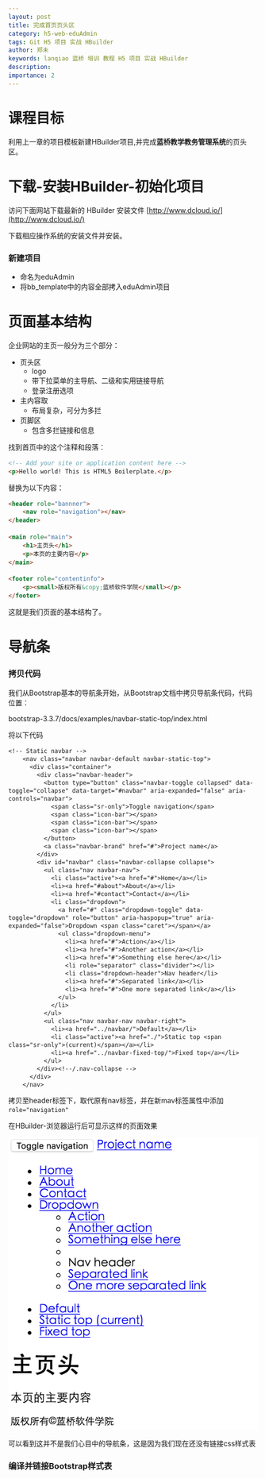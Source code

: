 ```yaml
---
layout: post
title: 完成首页页头区
category: h5-web-eduAdmin
tags: Git H5 项目 实战 HBuilder
author: 郑未
keywords: lanqiao 蓝桥 培训 教程 H5 项目 实战 HBuilder
description:
importance: 2
---
```


# 课程目标

利用上一章的项目模板新建HBuilder项目,并完成**蓝桥教学教务管理系统**的页头区。

# 下载-安装HBuilder-初始化项目
访问下面网站下载最新的 HBuilder 安装文件
[http://www.dcloud.io/](http://www.dcloud.io/)

下载相应操作系统的安装文件并安装。


### 新建项目
- 命名为eduAdmin
- 将bb_template中的内容全部拷入eduAdmin项目

# 页面基本结构
企业网站的主页一般分为三个部分：

- 页头区
  - logo
  - 带下拉菜单的主导航、二级和实用链接导航
  - 登录注册选项
- 主内容取
  - 布局复杂，可分为多拦
- 页脚区
  - 包含多拦链接和信息
  
找到首页中的这个注释和段落：

``` html
<!-- Add your site or application content here -->
<p>Hello world! This is HTML5 Boilerplate.</p>
``` 

替换为以下内容：

``` html
<header role="bannner">
	<nav role="navigation"></nav>
</header>
        
<main role="main">
  	<h1>主页头</h1>
	<p>本页的主要内容</p>
</main>

<footer role="contentinfo">
	<p><small>版权所有&copy;蓝桥软件学院</small></p>
</footer>
```

这就是我们页面的基本结构了。

# 导航条

### 拷贝代码

我们从Bootstrap基本的导航条开始，从Bootstrap文档中拷贝导航条代码，代码位置：

  bootstrap-3.3.7/docs/examples/navbar-static-top/index.html

  将以下代码

```
<!-- Static navbar -->
    <nav class="navbar navbar-default navbar-static-top">
      <div class="container">
        <div class="navbar-header">
          <button type="button" class="navbar-toggle collapsed" data-toggle="collapse" data-target="#navbar" aria-expanded="false" aria-controls="navbar">
            <span class="sr-only">Toggle navigation</span>
            <span class="icon-bar"></span>
            <span class="icon-bar"></span>
            <span class="icon-bar"></span>
          </button>
          <a class="navbar-brand" href="#">Project name</a>
        </div>
        <div id="navbar" class="navbar-collapse collapse">
          <ul class="nav navbar-nav">
            <li class="active"><a href="#">Home</a></li>
            <li><a href="#about">About</a></li>
            <li><a href="#contact">Contact</a></li>
            <li class="dropdown">
              <a href="#" class="dropdown-toggle" data-toggle="dropdown" role="button" aria-haspopup="true" aria-expanded="false">Dropdown <span class="caret"></span></a>
              <ul class="dropdown-menu">
                <li><a href="#">Action</a></li>
                <li><a href="#">Another action</a></li>
                <li><a href="#">Something else here</a></li>
                <li role="separator" class="divider"></li>
                <li class="dropdown-header">Nav header</li>
                <li><a href="#">Separated link</a></li>
                <li><a href="#">One more separated link</a></li>
              </ul>
            </li>
          </ul>
          <ul class="nav navbar-nav navbar-right">
            <li><a href="../navbar/">Default</a></li>
            <li class="active"><a href="./">Static top <span class="sr-only">(current)</span></a></li>
            <li><a href="../navbar-fixed-top/">Fixed top</a></li>
          </ul>
        </div><!--/.nav-collapse -->
      </div>
    </nav>
```

拷贝至header标签下，取代原有nav标签，并在新mav标签属性中添加`role="navigation"`

在HBuilder-浏览器运行后可显示这样的页面效果

![image](/public/img/h5/boot-nav1.png)

可以看到这并不是我们心目中的导航条，这是因为我们现在还没有链接css样式表

### 编译并链接Bootstrap样式表








